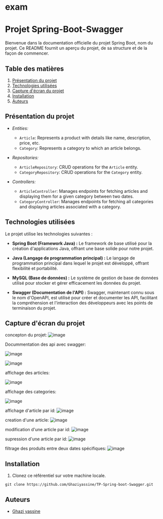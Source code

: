 # exam


# Projet Spring-Boot-Swagger

Bienvenue dans la documentation officielle du projet Spring Boot, nom du projet. Ce README fournit un aperçu du projet, de sa structure et de la façon de commencer.

## Table des matières
1. [Présentation du projet](#présentation-du-projet)
2. [Technologies utilisées](#technologies-utilisées)
3. [Capture d'écran du projet](#capture-décran-du-projet)
4. [Installation](#installation)
5. [Auteurs](#auteurs)

## Présentation du projet
- *Entities:*
  - `Article`: Represents a product with details like name, description, price, etc.
  - `Category`: Represents a category to which an article belongs.

- *Repositories:*
  - `ArticleRepository`: CRUD operations for the `Article` entity.
  - `CategoryRepository`: CRUD operations for the `Category` entity.

- *Controllers:*
  - `ArticleController`: Manages endpoints for fetching articles and displaying them for a given category between two dates.
  - `CategoryController`: Manages endpoints for fetching all categories and displaying articles associated with a category.


## Technologies utilisées
Le projet utilise les technologies suivantes :

- **Spring Boot (Framework Java) :** Le framework de base utilisé pour la création d'applications Java, offrant une base solide pour notre projet.

- **Java (Langage de programmation principal) :** Le langage de programmation principal dans lequel le projet est développé, offrant flexibilité et portabilité.

- **MySQL (Base de données) :** Le système de gestion de base de données utilisé pour stocker et gérer efficacement les données du projet.

- **Swagger (Documentation de l'API) :** Swagger, maintenant connu sous le nom d'OpenAPI, est utilisé pour créer et documenter les API, facilitant la compréhension et l'interaction des développeurs avec les points de terminaison du projet.

## Capture d'écran du projet
concepton du projet:
![image](https://github.com/Ghaziyassine/exam/assets/114885285/b7fcfd6b-0a1b-41d4-9c63-68f0ded3a399)

Docummentation des api avec swagger:

![image](https://github.com/Ghaziyassine/exam/assets/114885285/4cd607b7-3c2f-4ccf-9373-e3d5219d5cb2)

![image](https://github.com/Ghaziyassine/exam/assets/114885285/75d4b28c-8505-4cbe-912f-e444790ea9ec)


affichage des articles:

![image](https://github.com/Ghaziyassine/exam/assets/114885285/223cbf96-cb65-49fd-9b0a-4c41169add63)



affichage des categories:

![image](https://github.com/Ghaziyassine/exam/assets/114885285/4bedf87e-602f-4034-94dc-945041df9bb3)


affichage d'article par id:
![image](https://github.com/Ghaziyassine/exam/assets/114885285/97eea730-cfb9-4e35-ae7f-2bf29ae20b77)


creation d'une article:
![image](https://github.com/Ghaziyassine/exam/assets/114885285/75209886-ec45-4854-ab1b-6a0e12955a55)

modification d'une article par id:
![image](https://github.com/Ghaziyassine/exam/assets/114885285/79560397-3432-479b-ae6f-ad15c092df21)

supression d'une article par id:
![image](https://github.com/Ghaziyassine/exam/assets/114885285/8020f3dd-d044-4c31-8d1e-7110bd5ee8bb)


filtrage des produits entre deux dates spécifiques:
![image](https://github.com/Ghaziyassine/exam/assets/114885285/e3375e68-c6a2-4eb1-ae6c-1da66e85c87d)

## Installation

1. Clonez ce référentiel sur votre machine locale.

```shell
git clone https://github.com/Ghaziyassine/TP-Spring-boot-Swagger.git
```
## Auteurs

- [Ghazi yassine](https://github.com/Ghaziyassine) 
